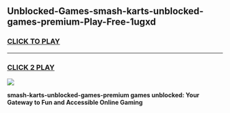 
## Unblocked-Games-smash-karts-unblocked-games-premium-Play-Free-1ugxd
<h3>
<a href="https://premium76.site?title=smash-karts-unblocked-games-premium&ref=18A">CLICK TO PLAY</a></h3>
<hr>

<h3>
<a href="https://premium76.site?title=smash-karts-unblocked-games-premium&ref=18A">CLICK 2 PLAY</a>
  
</h3>

<a href="https://premium76.site?title=smash-karts-unblocked-games-premium&ref=18A"><img src="https://clearcache.store/games.png"></a>


**smash-karts-unblocked-games-premium games unblocked: Your Gateway to Fun and Accessible Online Gaming**
